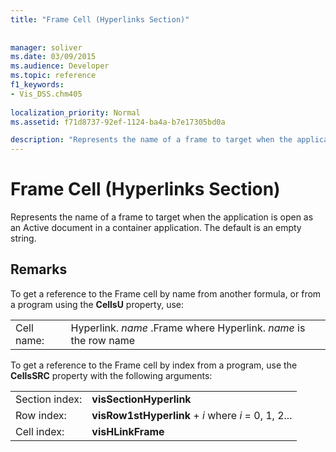 ```yaml
---
title: "Frame Cell (Hyperlinks Section)"
 
 
manager: soliver
ms.date: 03/09/2015
ms.audience: Developer
ms.topic: reference
f1_keywords:
- Vis_DSS.chm405
 
localization_priority: Normal
ms.assetid: f71d8737-92ef-1124-ba4a-b7e17305bd0a

description: "Represents the name of a frame to target when the application is open as an Active document in a container application. The default is an empty string."
---
```


# Frame Cell (Hyperlinks Section)

Represents the name of a frame to target when the application is open as an Active document in a container application. The default is an empty string.
  
## Remarks

To get a reference to the Frame cell by name from another formula, or from a program using the **CellsU** property, use: 
  
|||
|:-----|:-----|
| Cell name:  <br/> | Hyperlink.  *name*  .Frame            where Hyperlink.  *name*  is the row name  <br/> |
   
To get a reference to the Frame cell by index from a program, use the **CellsSRC** property with the following arguments: 
  
|||
|:-----|:-----|
| Section index:  <br/> |**visSectionHyperlink** <br/> |
| Row index:  <br/> |**visRow1stHyperlink** +  *i*            where  *i*  = 0, 1, 2...  <br/> |
| Cell index:  <br/> |**visHLinkFrame** <br/> |
   


